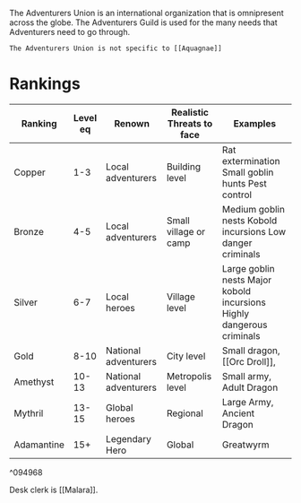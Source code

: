 The Adventurers Union is an international organization that is omnipresent across the globe. The Adventurers Guild is used for the many needs that Adventurers need to go through.

``` ad-note
The Adventurers Union is not specific to [[Aquagnae]]
```

# Rankings
| Ranking    | Level eq | Renown               | Realistic Threats to face | Examples                                                               |
| ---------- | -------- | -------------------- | ------------------------- | ---------------------------------------------------------------------- |
| Copper     | 1-3      | Local adventurers    | Building level            | Rat extermination Small goblin hunts  Pest control                     |
| Bronze     | 4-5      | Local adventurers    | Small village or camp     | Medium goblin nests  Kobold incursions Low danger criminals            |
| Silver     | 6-7      | Local heroes         | Village level             | Large goblin nests  Major kobold incursions Highly dangerous criminals |
| Gold       | 8-10     | National adventurers | City level                | Small dragon, [[Orc Droll]],                                           |
| Amethyst   | 10-13    | National adventurers | Metropolis level          | Small army, Adult Dragon                                               |
| Mythril    | 13-15    | Global heroes        | Regional                  | Large Army, Ancient Dragon                                             |
| Adamantine | 15+      | Legendary Hero       | Global                    | Greatwyrm                                                              |

^094968

Desk clerk is [[Malara]].

